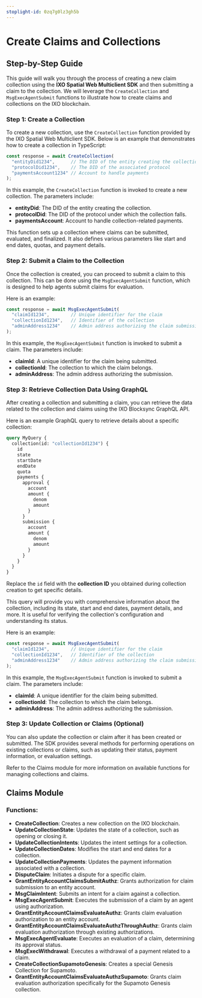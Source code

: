 ```yaml
---
stoplight-id: 0zq7g0lz3gh5b
---
```


# Create Claims and Collections

## Step-by-Step Guide

This guide will walk you through the process of creating a new claim collection using the **IXO Spatial Web Multiclient SDK** and then submitting a claim to the collection. We will leverage the `CreateCollection` and `MsgExecAgentSubmit` functions to illustrate how to create claims and collections on the IXO blockchain.

### Step 1: Create a Collection

To create a new collection, use the `CreateCollection` function provided by the IXO Spatial Web Multiclient SDK. Below is an example that demonstrates how to create a collection in TypeScript:

```typescript
const response = await CreateCollection(
  "entityDid1234",      // The DID of the entity creating the collection
  "protocolDid1234",    // The DID of the associated protocol
  "paymentsAccount1234" // Account to handle payments
);
```

In this example, the `CreateCollection` function is invoked to create a new collection. The parameters include:

- **entityDid**: The DID of the entity creating the collection.
- **protocolDid**: The DID of the protocol under which the collection falls.
- **paymentsAccount**: Account to handle collection-related payments.

This function sets up a collection where claims can be submitted, evaluated, and finalized. It also defines various parameters like start and end dates, quotas, and payment details.

### Step 2: Submit a Claim to the Collection

Once the collection is created, you can proceed to submit a claim to this collection. This can be done using the `MsgExecAgentSubmit` function, which is designed to help agents submit claims for evaluation.

Here is an example:

```typescript
const response = await MsgExecAgentSubmit(
  "claimId1234",        // Unique identifier for the claim
  "collectionId1234",   // Identifier of the collection
  "adminAddress1234"    // Admin address authorizing the claim submission
);
```

In this example, the `MsgExecAgentSubmit` function is invoked to submit a claim. The parameters include:

- **claimId**: A unique identifier for the claim being submitted.
- **collectionId**: The collection to which the claim belongs.
- **adminAddress**: The admin address authorizing the submission.

### Step 3: Retrieve Collection Data Using GraphQL

After creating a collection and submitting a claim, you can retrieve the data related to the collection and claims using the IXO Blocksync GraphQL API.

Here is an example GraphQL query to retrieve details about a specific collection:

```graphql
query MyQuery {
  collection(id: "collectionId1234") {
    id
    state
    startDate
    endDate
    quota
    payments {
      approval {
        account
        amount {
          denom
          amount
        }
      }
      submission {
        account
        amount {
          denom
          amount
        }
      }
    }
  }
}
```

Replace the `id` field with the **collection ID** you obtained during collection creation to get specific details.

This query will provide you with comprehensive information about the collection, including its state, start and end dates, payment details, and more. It is useful for verifying the collection's configuration and understanding its status.

Here is an example:

```typescript
const response = await MsgExecAgentSubmit(
  "claimId1234",        // Unique identifier for the claim
  "collectionId1234",   // Identifier of the collection
  "adminAddress1234"    // Admin address authorizing the claim submission
);
```

In this example, the `MsgExecAgentSubmit` function is invoked to submit a claim. The parameters include:

- **claimId**: A unique identifier for the claim being submitted.
- **collectionId**: The collection to which the claim belongs.
- **adminAddress**: The admin address authorizing the submission.

### Step 3: Update Collection or Claims (Optional)

You can also update the collection or claim after it has been created or submitted. The SDK provides several methods for performing operations on existing collections or claims, such as updating their status, payment information, or evaluation settings.

Refer to the Claims module for more information on available functions for managing collections and claims.

## Claims Module

### Functions:
- **CreateCollection**: Creates a new collection on the IXO blockchain.
- **UpdateCollectionState**: Updates the state of a collection, such as opening or closing it.
- **UpdateCollectionIntents**: Updates the intent settings for a collection.
- **UpdateCollectionDates**: Modifies the start and end dates for a collection.
- **UpdateCollectionPayments**: Updates the payment information associated with a collection.
- **DisputeClaim**: Initiates a dispute for a specific claim.
- **GrantEntityAccountClaimsSubmitAuthz**: Grants authorization for claim submission to an entity account.
- **MsgClaimIntent**: Submits an intent for a claim against a collection.
- **MsgExecAgentSubmit**: Executes the submission of a claim by an agent using authorization.
- **GrantEntityAccountClaimsEvaluateAuthz**: Grants claim evaluation authorization to an entity account.
- **GrantEntityAccountClaimsEvaluateAuthzThroughAuthz**: Grants claim evaluation authorization through existing authorizations.
- **MsgExecAgentEvaluate**: Executes an evaluation of a claim, determining its approval status.
- **MsgExecWithdrawal**: Executes a withdrawal of a payment related to a claim.
- **CreateCollectionSupamotoGenesis**: Creates a special Genesis Collection for Supamoto.
- **GrantEntityAccountClaimsEvaluateAuthzSupamoto**: Grants claim evaluation authorization specifically for the Supamoto Genesis collection.

